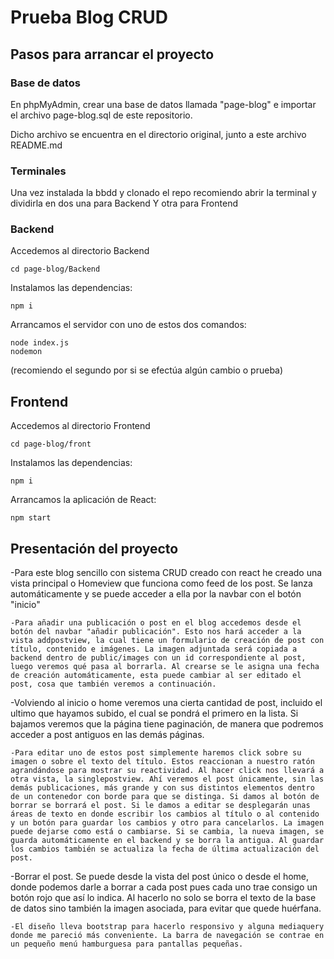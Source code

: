 # Prueba Blog CRUD

## Pasos para arrancar el proyecto
### Base de datos
En phpMyAdmin, crear una base de datos llamada "page-blog" e importar el archivo page-blog.sql de este repositorio.

Dicho archivo se encuentra en el directorio original, junto a este archivo README.md

### Terminales
 Una vez instalada la bbdd y clonado el repo recomiendo abrir la terminal y dividirla en dos una para Backend Y otra para Frontend
### Backend
Accedemos al directorio Backend

 ```
cd page-blog/Backend
```
Instalamos las dependencias:

```
npm i
```
Arrancamos el servidor con uno de estos dos comandos:
```
node index.js  
nodemon
```
(recomiendo el segundo por si se efectúa algún cambio o prueba)

## Frontend
Accedemos al directorio Frontend

 ```
cd page-blog/front
```
Instalamos las dependencias:

```
npm i
```
Arrancamos la aplicación de React:
```
npm start
```

## Presentación del proyecto
-Para este blog sencillo con sistema CRUD creado con react he creado una vista principal o Homeview que funciona como feed de los post. Se lanza automáticamente y se puede acceder a ella por la navbar con el botón "inicio"
```
-Para añadir una publicación o post en el blog accedemos desde el botón del navbar "añadir publicación". Esto nos hará acceder a la vista addpostview, la cual tiene un formulario de creación de post con título, contenido e imágenes. La imagen adjuntada será copiada a backend dentro de public/images con un id correspondiente al post, luego veremos qué pasa al borrarla. Al crearse se le asigna una fecha de creación automáticamente, esta puede cambiar al ser editado el post, cosa que también veremos a continuación.
```
-Volviendo al inicio o home veremos una cierta cantidad de post, incluido el ultimo que hayamos subido, el cual se pondrá el primero en la lista. Si bajamos veremos que la página tiene paginación, de manera que podremos acceder a post antiguos en las demás páginas.
```
-Para editar uno de estos post simplemente haremos click sobre su imagen o sobre el texto del título. Estos reaccionan a nuestro ratón agrandándose para mostrar su reactividad. Al hacer click nos llevará a otra vista, la singlepostview. Ahí veremos el post únicamente, sin las demás publicaciones, más grande y con sus distintos elementos dentro de un contenedor con borde para que se distinga. Si damos al botón de borrar se borrará el post. Si le damos a editar se desplegarán unas áreas de texto en donde escribir los cambios al título o al contenido y un botón para guardar los cambios y otro para cancelarlos. La imagen puede dejarse como está o cambiarse. Si se cambia, la nueva imagen, se guarda automáticamente en el backend y se borra la antigua. Al guardar los cambios también se actualiza la fecha de última actualización del post.
```
-Borrar el post. Se puede desde la vista del post único o desde el home, donde podemos darle a borrar a cada post pues cada uno trae consigo un botón rojo que así lo indica. Al hacerlo no solo se borra el texto de la base de datos sino también la imagen asociada, para evitar que quede huérfana.
```
-El diseño lleva bootstrap para hacerlo responsivo y alguna mediaquery donde me pareció más conveniente. La barra de navegación se contrae en un pequeño menú hamburguesa para pantallas pequeñas.